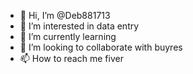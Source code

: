 - 👋 Hi, I’m @Deb881713
- 👀 I’m interested in data entry
- 🌱 I’m currently learning 
- 💞️ I’m looking to collaborate with buyres
- 📫 How to reach me fiver

<!---
Deb881713/Deb881713 is a ✨ special ✨ repository because its `README.md` (this file) appears on your GitHub profile.
You can click the Preview link to take a look at your changes.
--->

